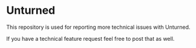 # Unturned

This repository is used for reporting more technical issues with Unturned.

If you have a technical feature request feel free to post that as well.
